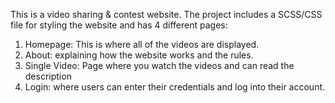 This is a video sharing & contest website.  The project includes a SCSS/CSS file
for styling the website and has 4 different pages:

1. Homepage: This is where all of the videos are displayed.
2. About: explaining how the website works and the rules.
3. Single Video: Page where you watch the videos and can read the
   description
4. Login: where users can enter their credentials and log into their account.
